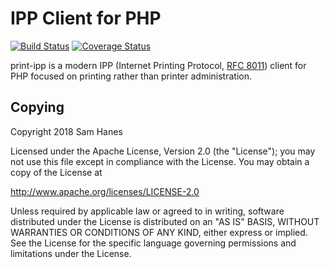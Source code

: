 # IPP Client for PHP

[![Build Status](https://travis-ci.com/Elemecca/php-print-ipp.svg?branch=master)](https://travis-ci.com/Elemecca/php-print-ipp)
[![Coverage Status](https://coveralls.io/repos/github/Elemecca/php-print-ipp/badge.svg?branch=master)](https://coveralls.io/github/Elemecca/php-print-ipp?branch=master)

print-ipp is a modern IPP (Internet Printing Protocol, [RFC 8011][8011])
client for PHP focused on printing rather than printer administration.

[8011]: https://tools.ietf.org/html/rfc8011


## Copying

Copyright 2018 Sam Hanes

Licensed under the Apache License, Version 2.0 (the "License");
you may not use this file except in compliance with the License.
You may obtain a copy of the License at

   http://www.apache.org/licenses/LICENSE-2.0

Unless required by applicable law or agreed to in writing, software
distributed under the License is distributed on an "AS IS" BASIS,
WITHOUT WARRANTIES OR CONDITIONS OF ANY KIND, either express or implied.
See the License for the specific language governing permissions and
limitations under the License.
